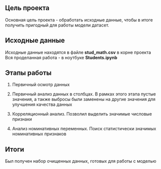 ## Цель проекта

Основная цель проекта - обработать исходные данные, чтобы в итоге получить пригодный для работы модели датасет.

## Исходные данные

Исходные данные находятся в файле **stud_math.csv** в корне проекта
Вся проделанная работа - в ноутбуке **Students.ipynb**

## Этапы работы

1. Первичный осмотр данных

2. Первичный анализ данных в столбцах. В рамках этого этапа пустые значения, а также выбросы были  заменены на другие значения для улучшения качества данных

3. Корреляционный анализ. Позволил выделить значимые числовые признаки

4. Анализ номинативных переменных. Поиск статистически значимых номинативных признаков

## Итоги
Был получен набор очищенных данных, готовых для работы с моделью
